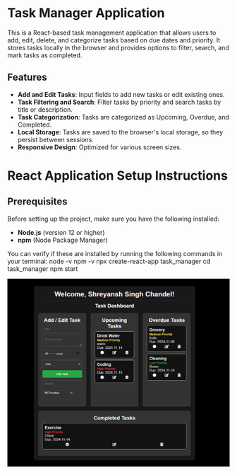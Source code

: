 # Task Manager Application

This is a React-based task management application that allows users to add, edit, delete, and categorize tasks based on due dates and priority. It stores tasks locally in the browser and provides options to filter, search, and mark tasks as completed.

## Features

- **Add and Edit Tasks**: Input fields to add new tasks or edit existing ones.
- **Task Filtering and Search**: Filter tasks by priority and search tasks by title or description.
- **Task Categorization**: Tasks are categorized as Upcoming, Overdue, and Completed.
- **Local Storage**: Tasks are saved to the browser's local storage, so they persist between sessions.
- **Responsive Design**: Optimized for various screen sizes.

# React Application Setup Instructions
## Prerequisites
Before setting up the project, make sure you have the following installed:
- **Node.js** (version 12 or higher)
- **npm** (Node Package Manager)

You can verify if these are installed by running the following commands in your terminal:
node -v
npm -v
npx create-react-app task_manager
cd task_manager
npm start



![Alt text](public/output.png)

